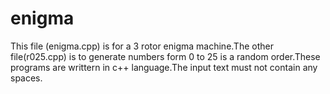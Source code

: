 # enigma
This file (enigma.cpp) is for a 3 rotor enigma machine.The other file(r025.cpp) is to generate numbers form 0 to 25 is a random order.These programs are writtern in c++ language.The input text must not contain any spaces.

